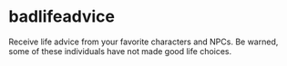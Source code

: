 # badlifeadvice
Receive life advice from your favorite characters and NPCs. Be warned, some of these individuals have not made good life choices.
